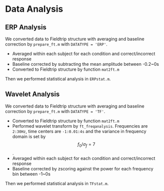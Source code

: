 # Data Analysis



## ERP Analysis

We converted data to Fieldtrip structure with averaging and baseline correction by `prepare_ft.m` with `DATATYPE = 'ERP'`.

- Averaged within each subject for each condition and correct/incorrect response
- Baseline corrected by subtracting the mean amplitude between -0.2~0s
- Converted to Fieldtrip structure by function `mat2ft.m`

Then we performed statistical analysis in `ERPstat.m`.



## Wavelet Analysis

We converted data to Fieldtrip structure with averaging and baseline correction by `prepare_ft.m` with `DATATYPE = 'TF'`.

- Converted to Fieldtrip structure by function `mat2ft.m`
- Performed wavelet transform by `ft_freqanalysis`. Frequencies are `2:30Hz`, time centers are `-1:0.01:4s` and the variance in frequency domain is set by $$f_0 / \sigma_f = 7$$.
- Averaged within each subject for each condition and correct/incorrect response
- Baseline corrected by zscoring against the power for each frequency bin between -1~0s

Then we performed statistical analysis in `TFstat.m`.